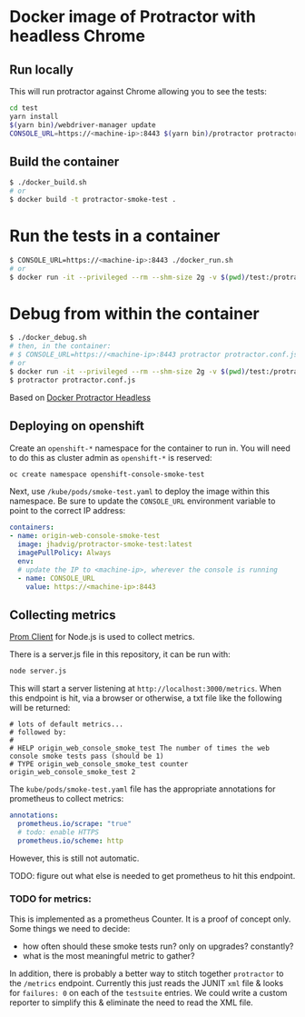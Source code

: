 # Docker image of Protractor with headless Chrome

## Run locally

This will run protractor against Chrome allowing you to see the tests:

```bash
cd test
yarn install
$(yarn bin)/webdriver-manager update
CONSOLE_URL=https://<machine-ip>:8443 $(yarn bin)/protractor protractor.conf.js
```

## Build the container

```bash
$ ./docker_build.sh
# or
$ docker build -t protractor-smoke-test .
```

# Run the tests in a container

```bash
$ CONSOLE_URL=https://<machine-ip>:8443 ./docker_run.sh
# or
$ docker run -it --privileged --rm --shm-size 2g -v $(pwd)/test:/protractor -e CONSOLE_URL=https://<machine-ip>:8443 protractor-smoke-test
```

# Debug from within the container

```bash
$ ./docker_debug.sh
# then, in the container:
# $ CONSOLE_URL=https://<machine-ip>:8443 protractor protractor.conf.js
# or
$ docker run -it --privileged --rm --shm-size 2g -v $(pwd)/test:/protractor -e CONSOLE_URL=https://<machine-ip>:8443 --entrypoint /bin/bash protractor-smoke-test
$ protractor protractor.conf.js
```

Based on [Docker Protractor Headless](https://github.com/jciolek/docker-protractor-headless)

## Deploying on openshift

Create an `openshift-*` namespace for the container to run in.  You will need to do this as cluster admin as
`openshift-*` is reserved:

```bash
oc create namespace openshift-console-smoke-test
```

Next, use `/kube/pods/smoke-test.yaml` to deploy the image within this namespace.  Be sure to update the
`CONSOLE_URL` environment variable to point to the correct IP address:

```yaml
containers:
- name: origin-web-console-smoke-test
  image: jhadvig/protractor-smoke-test:latest
  imagePullPolicy: Always
  env:
  # update the IP to <machine-ip>, wherever the console is running
  - name: CONSOLE_URL
    value: https://<machine-ip>:8443
```


## Collecting metrics

[Prom Client](https://github.com/siimon/prom-client) for Node.js is used to collect metrics.

There is a server.js file in this repository, it can be run with:

```bash
node server.js
```

This will start a server listening at `http://localhost:3000/metrics`.  When this endpoint
is hit, via a browser or otherwise, a txt file like the following will be returned:

```
# lots of default metrics...
# followed by:
#
# HELP origin_web_console_smoke_test The number of times the web console smoke tests pass (should be 1)
# TYPE origin_web_console_smoke_test counter
origin_web_console_smoke_test 2
```

The `kube/pods/smoke-test.yaml` file has the appropriate annotations for prometheus to
collect metrics:


```yaml
annotations:
  prometheus.io/scrape: "true"
  # todo: enable HTTPS
  prometheus.io/scheme: http
```

However, this is still not automatic.

TODO: figure out what else is needed to get prometheus to hit this endpoint.


### TODO for metrics:

This is implemented as a prometheus Counter.  It is a proof of concept only. Some things we need
to decide:

- how often should these smoke tests run? only on upgrades?  constantly?
- what is the most meaningful metric to gather?

In addition, there is probably a better way to stitch together `protractor` to the `/metrics`
endpoint.  Currently this just reads the JUNIT `xml` file & looks for `failures: 0` on
each of the `testsuite` entries.  We could write a custom reporter to simplify this &
eliminate the need to read the XML file.
